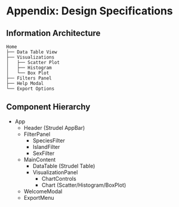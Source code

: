 # Appendix: Design Specifications

## Information Architecture

```
Home
├── Data Table View
├── Visualizations
│   ├── Scatter Plot
│   ├── Histogram
│   └── Box Plot
├── Filters Panel
├── Help Modal
└── Export Options
```

## Component Hierarchy

- App
  - Header (Strudel AppBar)
  - FilterPanel
    - SpeciesFilter
    - IslandFilter
    - SexFilter
  - MainContent
    - DataTable (Strudel Table)
    - VisualizationPanel
      - ChartControls
      - Chart (Scatter/Histogram/BoxPlot)
  - WelcomeModal
  - ExportMenu
